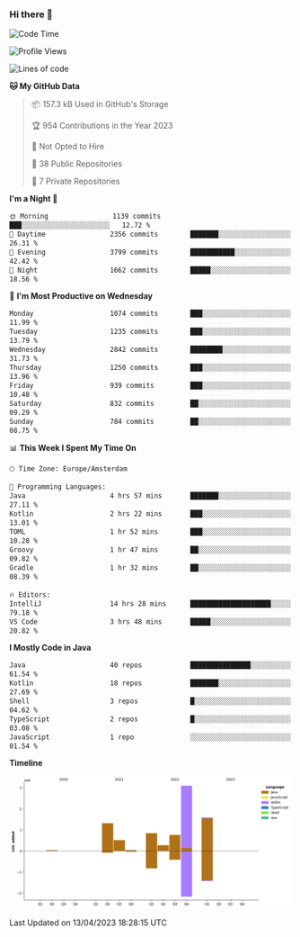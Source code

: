 ### Hi there 👋


<!--START_SECTION:waka-->
![Code Time](http://img.shields.io/badge/Code%20Time-3%2C158%20hrs%2044%20mins-blue)

![Profile Views](http://img.shields.io/badge/Profile%20Views-1-blue)

![Lines of code](https://img.shields.io/badge/From%20Hello%20World%20I%27ve%20Written-8.4%20million%20lines%20of%20code-blue)

**🐱 My GitHub Data** 

> 📦 157.3 kB Used in GitHub's Storage 
 > 
> 🏆 954 Contributions in the Year 2023
 > 
> 🚫 Not Opted to Hire
 > 
> 📜 38 Public Repositories 
 > 
> 🔑 7 Private Repositories 
 > 
**I'm a Night 🦉** 

```text
🌞 Morning                1139 commits        ███░░░░░░░░░░░░░░░░░░░░░░   12.72 % 
🌆 Daytime                2356 commits        ███████░░░░░░░░░░░░░░░░░░   26.31 % 
🌃 Evening                3799 commits        ███████████░░░░░░░░░░░░░░   42.42 % 
🌙 Night                  1662 commits        █████░░░░░░░░░░░░░░░░░░░░   18.56 % 
```
📅 **I'm Most Productive on Wednesday** 

```text
Monday                   1074 commits        ███░░░░░░░░░░░░░░░░░░░░░░   11.99 % 
Tuesday                  1235 commits        ███░░░░░░░░░░░░░░░░░░░░░░   13.79 % 
Wednesday                2842 commits        ████████░░░░░░░░░░░░░░░░░   31.73 % 
Thursday                 1250 commits        ███░░░░░░░░░░░░░░░░░░░░░░   13.96 % 
Friday                   939 commits         ███░░░░░░░░░░░░░░░░░░░░░░   10.48 % 
Saturday                 832 commits         ██░░░░░░░░░░░░░░░░░░░░░░░   09.29 % 
Sunday                   784 commits         ██░░░░░░░░░░░░░░░░░░░░░░░   08.75 % 
```


📊 **This Week I Spent My Time On** 

```text
🕑︎ Time Zone: Europe/Amsterdam

💬 Programming Languages: 
Java                     4 hrs 57 mins       ███████░░░░░░░░░░░░░░░░░░   27.11 % 
Kotlin                   2 hrs 22 mins       ███░░░░░░░░░░░░░░░░░░░░░░   13.01 % 
TOML                     1 hr 52 mins        ███░░░░░░░░░░░░░░░░░░░░░░   10.28 % 
Groovy                   1 hr 47 mins        ██░░░░░░░░░░░░░░░░░░░░░░░   09.82 % 
Gradle                   1 hr 32 mins        ██░░░░░░░░░░░░░░░░░░░░░░░   08.39 % 

🔥 Editors: 
IntelliJ                 14 hrs 28 mins      ████████████████████░░░░░   79.18 % 
VS Code                  3 hrs 48 mins       █████░░░░░░░░░░░░░░░░░░░░   20.82 % 
```

**I Mostly Code in Java** 

```text
Java                     40 repos            ███████████████░░░░░░░░░░   61.54 % 
Kotlin                   18 repos            ███████░░░░░░░░░░░░░░░░░░   27.69 % 
Shell                    3 repos             █░░░░░░░░░░░░░░░░░░░░░░░░   04.62 % 
TypeScript               2 repos             █░░░░░░░░░░░░░░░░░░░░░░░░   03.08 % 
JavaScript               1 repo              ░░░░░░░░░░░░░░░░░░░░░░░░░   01.54 % 
```



**Timeline**

![Lines of Code chart](https://raw.githubusercontent.com/powercasgamer/powercasgamer/master/assets/bar_graph.png)


 Last Updated on 13/04/2023 18:28:15 UTC
<!--END_SECTION:waka-->
